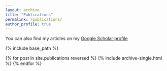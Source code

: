 ```yaml
---
layout: archive
title: "Publications"
permalink: /publications/
author_profile: true
---
```


You can also find my articles on my [Google Scholar profile]({{author.googlescholar}} "Nicklas Werge") 

{% include base_path %}

{% for post in site.publications reversed %}
  {% include archive-single.html %}
{% endfor %}
